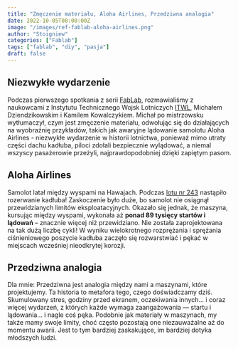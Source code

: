 ```yaml
---
title: "Zmęczenie materiału, Aloha Airlines, Przedziwna analogia"
date: 2022-10-05T08:00:00Z
image: "/images/ref-fablab-aloha-airlines.png"
author: "Stoigniew"
categories: ["Fablab"]
tags: ["fablab", "diy", "pasja"]
draft: false
---
```

## Niezwykłe wydarzenie

Podczas pierwszego spotkania z serii [FabLab](/d/fablab), rozmawialiśmy z naukowcami z Instytutu Technicznego Wojsk Lotniczych [ITWL](https://itwl.pl/), Michałem Dziendzikowskim i Kamilem Kowalczykiem. Michał po mistrzowsku wytłumaczył, czym jest zmęczenie materiału, odwołując się do działających na wyobraźnię przykładów, takich jak awaryjne lądowanie samolotu Aloha Airlines - niezwykłe wydarzenie w historii lotnictwa, ponieważ mimo utraty części dachu kadłuba, piloci zdołali bezpiecznie wylądować, a niemal wszyscy pasażerowie przeżyli, najprawdopodobniej dzięki zapiętym pasom.

## Aloha Airlines

Samolot latał między wyspami na Hawajach. Podczas [lotu nr 243](https://en.wikipedia.org/wiki/Aloha_Airlines_Flight_243) nastąpiło rozerwanie kadłuba! Zaskoczenie było duże, bo samolot nie osiągnął przewidzianych limitów eksploatacyjnych. Okazało się jednak, że maszyna, kursując między wyspami, wykonała aż **ponad 89 tysięcy startów i lądowań** – znacznie więcej niż przewidziano. Nie została zaprojektowana na tak dużą liczbę cykli! W wyniku wielokrotnego rozprężania i sprężania ciśnieniowego poszycie kadłuba zaczęło się rozwarstwiać i pękać w miejscach wcześniej nieodkrytej korozji.

## Przedziwna analogia

Dla mnie: Przedziwna jest analogia między nami a maszynami, które projektujemy. Ta historia to metafora tego, czego doświadczamy dziś. Skumulowany stres, godziny przed ekranem, oczekiwania innych… i coraz więcej wydarzeń, z których każde wymaga zaangażowania — startu i lądowania… i nagle coś pęka. Podobnie jak materiały w maszynach, my także mamy swoje limity, choć często pozostają one niezauważalne aż do momentu awarii. Jest to tym bardziej zaskakujące, im bardziej dotyka młodszych ludzi.